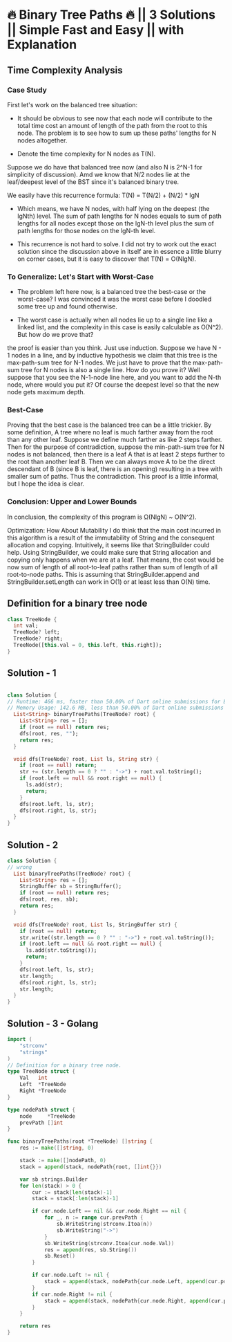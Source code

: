 # 🔥 Binary Tree Paths 🔥 || 3 Solutions || Simple Fast and Easy || with Explanation

## Time Complexity Analysis

### Case Study

First let's work on the balanced tree situation:

- It should be obvious to see now that each node will contribute to the total time cost an amount of length of the path from the root to this node. The problem is to see how to sum up these paths' lengths for N nodes altogether.

- Denote the time complexity for N nodes as T(N).

Suppose we do have that balanced tree now (and also N is 2^N-1 for simplicity of discussion). Amd we know that N/2 nodes lie at the leaf/deepest level of the BST since it's balanced binary tree.

We easily have this recurrence formula:
T(N) = T(N/2) + (N/2) * lgN

- Which means, we have N nodes, with half lying on the deepest (the lgNth) level. The sum of path lengths for N nodes equals to sum of path lengths for all nodes except those on the lgN-th level plus the sum of path lengths for those nodes on the lgN-th level.

- This recurrence is not hard to solve. I did not try to work out the exact solution since the discussion above in itself are in essence a little blurry on corner cases, but it is easy to discover that T(N) = O(NlgN).

### To Generalize: Let's Start with Worst-Case

- The problem left here now, is a balanced tree the best-case or the worst-case? I was convinced it was the worst case before I doodled some tree up and found otherwise.

- The worst case is actually when all nodes lie up to a single line like a linked list, and the complexity in this case is easily calculable as O(N^2). But how do we prove that?

the proof is easier than you think. Just use induction. Suppose we have N - 1 nodes in a line, and by inductive hypothesis we claim that this tree is the max-path-sum tree for N-1 nodes. We just have to prove that the max-path-sum tree for N nodes is also a single line. How do you prove it? Well suppose that you see the N-1-node line here, and you want to add the N-th node, where would you put it? Of course the deepest level so that the new node gets maximum depth.

### Best-Case

Proving that the best case is the balanced tree can be a little trickier. By some definition, A tree where no leaf is much farther away from the root than any other leaf. Suppose we define much farther as like 2 steps farther.
Then for the purpose of contradiction, suppose the min-path-sum tree for N nodes is not balanced, then there is a leaf A that is at least 2 steps further to the root than another leaf B. Then we can always move A to be the direct descendant of B (since B is leaf, there is an opening) resulting in a tree with smaller sum of paths. Thus the contradiction.
This proof is a little informal, but I hope the idea is clear.

### Conclusion: Upper and Lower Bounds

In conclusion, the complexity of this program is Ω(NlgN) ~ O(N^2).

Optimization: How About Mutability
I do think that the main cost incurred in this algorithm is a result of the immutability of String and the consequent allocation and copying.
Intuitively, it seems like that StringBuilder could help. Using StringBuilder, we could make sure that String allocation and copying only happens when we are at a leaf. That means, the cost would be now sum of length of all root-to-leaf paths rather than sum of length of all root-to-node paths. This is assuming that StringBuilder.append and StringBuilder.setLength can work in O(1) or at least less than O(N) time.

## Definition for a binary tree node

```dart
class TreeNode {
  int val;
  TreeNode? left;
  TreeNode? right;
  TreeNode([this.val = 0, this.left, this.right]);
}
```

## Solution - 1

```dart

class Solution {
// Runtime: 466 ms, faster than 50.00% of Dart online submissions for Binary Tree Paths.
// Memory Usage: 142.6 MB, less than 50.00% of Dart online submissions for Binary Tree Paths.
  List<String> binaryTreePaths(TreeNode? root) {
    List<String> res = [];
    if (root == null) return res;
    dfs(root, res, "");
    return res;
  }

  void dfs(TreeNode? root, List ls, String str) {
    if (root == null) return;
    str += (str.length == 0 ? "" : "->") + root.val.toString();
    if (root.left == null && root.right == null) {
      ls.add(str);
      return;
    }
    dfs(root.left, ls, str);
    dfs(root.right, ls, str);
  }
}
```

## Solution - 2

```dart
class Solution {
// wrong
  List binaryTreePaths(TreeNode? root) {
    List<String> res = [];
    StringBuffer sb = StringBuffer();
    if (root == null) return res;
    dfs(root, res, sb);
    return res;
  }

  void dfs(TreeNode? root, List ls, StringBuffer str) {
    if (root == null) return;
    str.write((str.length == 0 ? "" : "->") + root.val.toString());
    if (root.left == null && root.right == null) {
      ls.add(str.toString());
      return;
    }
    dfs(root.left, ls, str);
    str.length;
    dfs(root.right, ls, str);
    str.length;
  }
}
```

## Solution - 3 - Golang

```go
import (
	"strconv"
	"strings"
)
// Definition for a binary tree node.
type TreeNode struct {
	Val   int
	Left  *TreeNode
	Right *TreeNode
}

type nodePath struct {
	node     *TreeNode
	prevPath []int
}

func binaryTreePaths(root *TreeNode) []string {
	res := make([]string, 0)

	stack := make([]nodePath, 0)
	stack = append(stack, nodePath{root, []int{}})

	var sb strings.Builder
	for len(stack) > 0 {
		cur := stack[len(stack)-1]
		stack = stack[:len(stack)-1]

		if cur.node.Left == nil && cur.node.Right == nil {
			for _, n := range cur.prevPath {
				sb.WriteString(strconv.Itoa(n))
				sb.WriteString("->")
			}
			sb.WriteString(strconv.Itoa(cur.node.Val))
			res = append(res, sb.String())
			sb.Reset()
		}

		if cur.node.Left != nil {
			stack = append(stack, nodePath{cur.node.Left, append(cur.prevPath, cur.node.Val)})
		}
		if cur.node.Right != nil {
			stack = append(stack, nodePath{cur.node.Right, append(cur.prevPath, cur.node.Val)})
		}
	}

	return res
}
```
